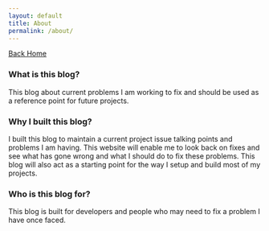 ```yaml
---
layout: default
title: About
permalink: /about/
---
```


<a href="/">Back Home</a>

### What is this blog?

This blog about current problems I am working to fix and should be used as a reference point for future projects.

### Why I built this blog?

I built this blog to maintain a current project issue talking points and problems I am having.
This website will enable me to look back on fixes and see what has gone wrong and what I should do to fix these problems.
This blog will also act as a starting point for the way I setup and build most of my projects.

### Who is this blog for?

This blog is built for developers and people who may need to fix a problem I have once faced.

